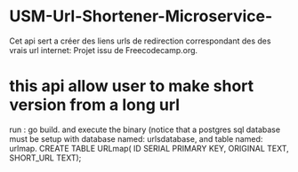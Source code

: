 # USM-Url-Shortener-Microservice-
Cet api sert a créer des liens urls de redirection correspondant des des vrais url internet: Projet issu de Freecodecamp.org.
# this api allow user to make short version from a long url
run : go build.
and execute the binary (notice that a postgres sql database must be setup with database named: urlsdatabase, and table named: urlmap.
CREATE TABLE URLmap(
ID SERIAL PRIMARY KEY,
ORIGINAL TEXT,
SHORT_URL TEXT);
